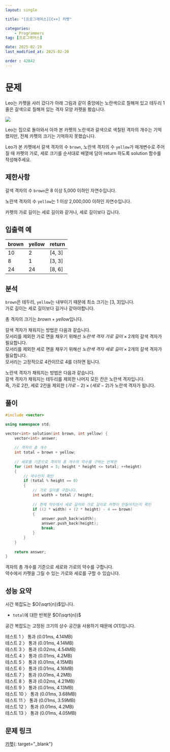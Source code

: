 ```yaml
---
layout: single

title: "[프로그래머스][C++] 카펫"

categories:
    - Programmers
tag: [프로그래머스]

date: 2025-02-19
last_modified_at: 2025-02-20

order : 42842
---
```


# 문제

Leo는 카펫을 사러 갔다가 아래 그림과 같이 중앙에는 노란색으로 칠해져 있고 테두리 1줄은 갈색으로 칠해져 있는 격자 모양 카펫을 봤습니다.

![](https://grepp-programmers.s3.ap-northeast-2.amazonaws.com/files/production/b1ebb809-f333-4df2-bc81-02682900dc2d/carpet.png)

Leo는 집으로 돌아와서 아까 본 카펫의 노란색과 갈색으로 색칠된 격자의 개수는 기억했지만, 전체 카펫의 크기는 기억하지 못했습니다.

Leo가 본 카펫에서 갈색 격자의 수 `brown`, 노란색 격자의 수 `yellow`가 매개변수로 주어질 때 카펫의 가로, 세로 크기를 순서대로 배열에 담아 return 하도록 solution 함수를 작성해주세요.

## 제한사항

갈색 격자의 수 `brown`은 8 이상 5,000 이하인 자연수입니다.

노란색 격자의 수 `yellow`는 1 이상 2,000,000 이하인 자연수입니다.

카펫의 가로 길이는 세로 길이와 같거나, 세로 길이보다 깁니다.

## 입출력 예

|brown|yellow|return|
|---|---|---|
|10|2|[4, 3]|
|8|1|[3, 3]|
|24|24|[8, 6]|

## 분석

`brown`은 테두리, `yellow`는 내부이기 때문에 최소 크기는 [3, 3]입니다.  
가로 길이는 세로 길이보다 길거나 같아야합니다.

총 격자의 크기는 $brown + yellow$입니다.

갈색 격자가 채워지는 방법은 다음과 같습니다.  
모서리를 제외한 가로 면을 채우기 위해선 $노란색 \ 격자 \ 가로 \ 길이 \times 2$개의 갈색 격자가 필요합니다.  
모서리를 제외한 세로 면을 채우기 위해선 $노란색 \ 격자 \ 세로 \ 길이 \times 2$개의 갈색 격자가 필요합니다.  
모서리는 고정적으로 4칸이므로 4를 더하면 됩니다.

노란색 격자가 채워지는 방법은 다음과 같습니다.  
갈색 격자가 채워지는 테두리를 제외한 나머지 모든 칸은 노란색 격자입니다.  
즉, 가로 2칸, 세로 2칸을 제외한 $(가로 - 2) \times (세로 - 2)$가 노란색 격자가 됩니다.

## 풀이

```cpp
#include <vector>

using namespace std;

vector<int> solution(int brown, int yellow) {
    vector<int> answer;
    
    // 격자의 총 개수
    int total = brown + yellow;
    
    // 세로를 기준으로 격자의 총 개수의 약수를 구하는 반복문
    for (int height = 3; height * height <= total; ++height)
    {
        // 약수인지 확인
        if (total % height == 0)
        {
            // 가로 길이를 구합니다.
            int width = total / height;
            
            // 현재 약수에서 세로 길이와 가로 길이로 카펫이 만들어지는지 확인
            if ((2 * width) + (2 * height) - 4 == brown)
            {
                answer.push_back(width);
                answer.push_back(height);
                break;
            }
        }
    }
    
    return answer;
}
```

격자의 총 개수를 기준으로 세로와 가로의 약수를 구합니다.  
약수에서 카펫을 그릴 수 있는 가로와 세로를 구할 수 있습니다.

## 성능 요약

시간 복잡도는 $O(\sqrt{n})$입니다.

- `total`에 대한 반복문 $O(\sqrt{n})$

공간 복잡도는 고정된 크기의 상수 공간을 사용하기 때문에 $O(1)$입니다.

테스트 1 〉 통과 (0.01ms, 4.14MB)  
테스트 2 〉 통과 (0.01ms, 4.14MB)  
테스트 3 〉 통과 (0.02ms, 4.54MB)  
테스트 4 〉 통과 (0.01ms, 4.2MB)  
테스트 5 〉 통과 (0.01ms, 4.15MB)  
테스트 6 〉 통과 (0.01ms, 4.16MB)  
테스트 7 〉 통과 (0.01ms, 4.2MB)  
테스트 8 〉 통과 (0.02ms, 4.21MB)  
테스트 9 〉 통과 (0.01ms, 4.13MB)  
테스트 10 〉 통과 (0.01ms, 3.68MB)  
테스트 11 〉 통과 (0.01ms, 3.59MB)  
테스트 12 〉 통과 (0.01ms, 4.2MB)  
테스트 13 〉 통과 (0.01ms, 4.05MB)  

## 문제 링크

[카펫](https://school.programmers.co.kr/learn/courses/30/lessons/42842){: target="_blank"}